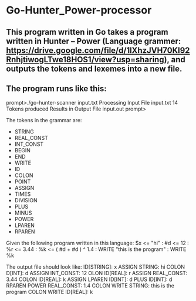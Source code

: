 # Go-Hunter_Power-processor

This program written in Go takes a program written in Hunter – Power (Language grammer: https://drive.google.com/file/d/1lXhzJVH70KI92RnhjtiwogLTwe18HOS1/view?usp=sharing), and outputs the tokens and lexemes into a new file. 
---------------------------------------------------------------------
The program  runs like this: 
---------------------------------------------------------------------
prompt>./go-hunter-scanner input.txt 
Processing Input File input.txt 
14 Tokens produced Results in Output File input.out 
prompt>

The tokens in the grammar are: 
- STRING 
- REAL_CONST 
- INT_CONST 
- BEGIN 
- END  
- WRITE 
- ID 
- COLON 
- POINT 
- ASSIGN 
- TIMES 
- DIVISION 
- PLUS 
- MINUS 
- POWER 
- LPAREN 
- RPAREN 


Given the following program written in this language: 
$x <= "hi" : 
#d <= 12 : 
%r <= 3.44 : 
%k <= ( #d + #d ) ^ 1.4 : 
WRITE "this is the program" : 
WRITE %k 
 
The output file should look like: 
ID[STRING]: x 
ASSIGN 
STRING: hi 
COLON 
D[INT]: d 
ASSIGN 
INT_CONST: 12 
OLON 
ID[REAL]: r 
ASSIGN 
REAL_CONST: 3.44 
COLON 
ID[REAL]: k 
ASSIGN 
LPAREN 
ID[INT]: d 
PLUS ID[INT]: d 
RPAREN 
POWER 
REAL_CONST: 1.4 
COLON 
WRITE 
STRING: this is the program 
COLON 
WRITE 
ID[REAL]: k 
